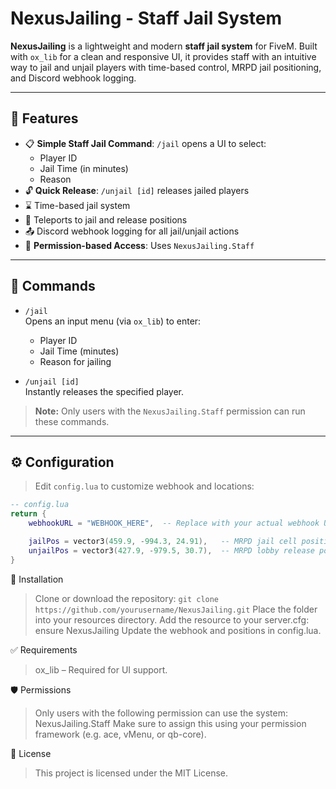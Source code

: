 # NexusJailing - Staff Jail System

**NexusJailing** is a lightweight and modern **staff jail system** for FiveM. Built with `ox_lib` for a clean and responsive UI, it provides staff with an intuitive way to jail and unjail players with time-based control, MRPD jail positioning, and Discord webhook logging.

---

## 🔧 Features

- 📋 **Simple Staff Jail Command**: `/jail` opens a UI to select:
  - Player ID
  - Jail Time (in minutes)
  - Reason
- 🔓 **Quick Release**: `/unjail [id]` releases jailed players
- ⌛ Time-based jail system
- 📍 Teleports to jail and release positions
- 📤 Discord webhook logging for all jail/unjail actions
- 🔐 **Permission-based Access**: Uses `NexusJailing.Staff`

---

## 📜 Commands

- `/jail`  
  Opens an input menu (via `ox_lib`) to enter:
  - Player ID
  - Jail Time (minutes)
  - Reason for jailing

- `/unjail [id]`  
  Instantly releases the specified player.

> **Note:** Only users with the `NexusJailing.Staff` permission can run these commands.

---

## ⚙️ Configuration

> Edit `config.lua` to customize webhook and locations:

```lua
-- config.lua
return {
    webhookURL = "WEBHOOK_HERE",  -- Replace with your actual webhook URL

    jailPos = vector3(459.9, -994.3, 24.91),   -- MRPD jail cell position
    unjailPos = vector3(427.9, -979.5, 30.7),  -- MRPD lobby release position
}
```

🚀 Installation
> Clone or download the repository:
> ```git clone https://github.com/yourusername/NexusJailing.git```
> Place the folder into your resources directory.
> Add the resource to your server.cfg:
>ensure NexusJailing
>Update the webhook and positions in config.lua.

✅ Requirements
> ox_lib – Required for UI support.

🛡️ Permissions
> Only users with the following permission can use the system:
> NexusJailing.Staff
> Make sure to assign this using your permission framework (e.g. ace, vMenu, or qb-core).

📄 License
> This project is licensed under the MIT License.
